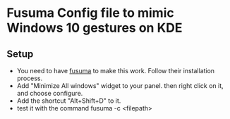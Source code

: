 # Fusuma Config file to mimic Windows 10 gestures on KDE
## Setup
* You need to have [fusuma](https://github.com/iberianpig/fusuma) to make this work. Follow their installation process.
* Add "Minimize All windows" widget to your panel. then right click on it, and choose configure.
* Add the shortcut "Alt+Shift+D" to it.
* test it with the command fusuma -c \<filepath\>


